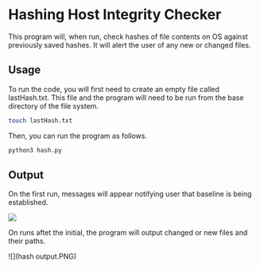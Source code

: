 # Hashing Host Integrity Checker

This program will, when run, check hashes of file contents on OS against previously saved hashes. It will alert the user of any new or changed files.

## Usage

To run the code, you will first need to create an empty file called lastHash.txt. This file and the program will need to be run from the base directory of the file system. 

```bash
touch lastHash.txt
```
Then, you can run the program as follows.

```bash
python3 hash.py
```

## Output

On the first run, messages will appear notifying user that baseline is being established. 

![](https://github.com/LukeLightner/HostIntegrityVerification/firstRun.PNG)

On runs aftet the initial, the program will output changed or new files and their paths. 

![](hash output.PNG)
